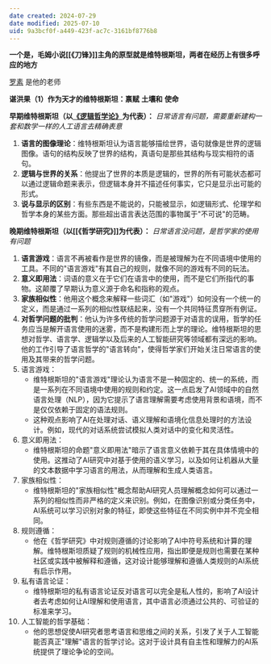 ```yaml
---
date created: 2024-07-29
date modified: 2025-07-10
uid: 9a3bcf0f-a449-423f-ac7c-3161bf8776b8
---
```

**一个是，毛姆小说[[《刀锋》]]主角的原型就是维特根斯坦，两者在经历上有很多呼应的地方**

[罗素](罗素.md) 是他的老师

**谌洪果（****1****）作为天才的维特根斯坦：禀赋** **土壤和** **使命**



**早期维特根斯坦（以[《逻辑哲学论》](《逻辑哲学论》.md)为代表）：**
*日常语言有问题，需要重新建构一套和数学一样的人工语言去精确表意*
1. **语言的图像理论**：维特根斯坦认为语言能够描绘世界，语句就像是世界的逻辑图像。语句的结构反映了世界的结构，真语句是那些其结构与现实相符的语句。
2. **逻辑与世界的关系**：他提出了世界的本质是逻辑的，世界的所有可能状态都可以通过逻辑命题来表示，但逻辑本身并不描述任何事实，它只是显示出可能的形式。
3. **说与显示的区别**：有些东西是不能说的，只能被显示，如逻辑形式、伦理学和哲学本身的某些方面。那些超出语言表达范围的事物属于"不可说"的范畴。

**晚期维特根斯坦（以[[《哲学研究》]]为代表）：**
*日常语言没问题，是哲学家的使用有问题*
1. **语言游戏**：语言不再被看作是世界的镜像，而是被理解为在不同语境中使用的工具。不同的"语言游戏"有其自己的规则，就像不同的游戏有不同的玩法。
2. **意义即用法**：词语的意义在于它们在语言中的使用，而不是它们所指代的事物。这颠覆了早期认为意义源于命名和指称的观点。
3. **家族相似性**：他用这个概念来解释一些词汇（如"游戏"）如何没有一个统一的定义，而是通过一系列的相似性联结起来，没有一个共同特征贯穿所有例证。
4. **对哲学问题的批判**：他认为许多传统的哲学问题源于对语言的误用，哲学的任务应当是解开语言使用的迷雾，而不是构建形而上学的理论。维特根斯坦的思想对哲学、语言学、逻辑学以及后来的人工智能研究等领域都有深远的影响。他的工作引导了语言哲学的"语言转向"，使得哲学家们开始关注日常语言的使用及其带来的哲学问题。
5. 语言游戏：
    - 维特根斯坦的"语言游戏"理论认为语言不是一种固定的、统一的系统，而是一系列在不同语境中使用的规则和约定。这一点启发了AI领域中的自然语言处理（NLP），因为它提示了语言理解需要考虑使用背景和语境，而不是仅仅依赖于固定的语法规则。
    - 这种观点影响了AI在处理对话、语义理解和语境化信息处理时的方法设计。例如，现代的对话系统尝试模拟人类对话中的变化和灵活性。
6. 意义即用法：
    - 维特根斯坦的命题"意义即用法"暗示了语言意义依赖于其在具体情境中的使用。这推动了AI研究中对基于使用的语义学习，以及如何让机器从大量的文本数据中学习语言的用法，从而理解和生成人类语言。
7. 家族相似性：
    - 维特根斯坦的"家族相似性"概念帮助AI研究人员理解概念如何可以通过一系列的相似性而非严格的定义来识别。例如，在图像识别或分类任务中，AI系统可以学习识别对象的特征，即使这些特征在不同实例中并不完全相同。
8. 规则遵循：
    - 他在《哲学研究》中对规则遵循的讨论影响了AI中符号系统和计算的理解。维特根斯坦质疑了规则的机械性应用，指出即便是规则也需要在某种社区或实践中被解释和遵循，这对设计能够理解和遵循人类规则的AI系统有启示作用。
9. 私有语言论证：
    - 维特根斯坦的私有语言论证反对语言可以完全是私人性的，影响了AI设计者去考虑如何让AI理解和使用语言，其中语言必须通过公共的、可验证的标准来学习。
10. 人工智能的哲学基础：
    - 他的思想促使AI研究者思考语言和思维之间的关系，引发了关于人工智能能否真正"理解"语言的哲学讨论。这对于设计具有自主性和理解力的AI系统提供了理论争论的空间。
